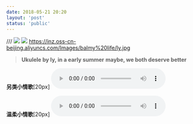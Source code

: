 ```yaml
---
date: 2018-05-21 20:20
layout: 'post'
status: 'public'
---
```

/// ![](https://vkceyugu.cdn.bspapp.com/VKCEYUGU-imgbed/a454e78e-d40c-4335-864e-f6c1aec913f1.jpg)
![](https://inz.oss-cn-beijing.aliyuncs.com/Images/besunny%20life/ly.jpg)
https://inz.oss-cn-beijing.aliyuncs.com/Images/balmy%20life/ly.jpg
> **Ukulele by ly, in a early summer**
> **maybe, we both deserve better**

**另类小情歌**[20px]
<audio src="https://inz.oss-cn-beijing.aliyuncs.com/Audios/128kbit/%E5%8F%A6%E7%B1%BB%E5%B0%8F%E6%83%85%E6%AD%8C.mp3" controls ></audio>

**温柔小情歌**[20px]
<audio src="https://inz.oss-cn-beijing.aliyuncs.com/Audios/128kbit/%E6%B8%A9%E6%9F%94%E5%B0%8F%E6%83%85%E6%AD%8C.mp3" controls ></audio>
